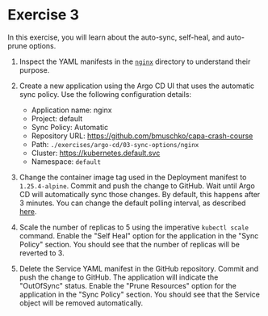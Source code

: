 # Exercise 3

In this exercise, you will learn about the auto-sync, self-heal, and auto-prune options.

1. Inspect the YAML manifests in the [`nginx`](./nginx) directory to understand their purpose.
2. Create a new application using the Argo CD UI that uses the automatic sync policy. Use the following configuration details:

    - Application name: nginx
    - Project: default
    - Sync Policy: Automatic
    - Repository URL: https://github.com/bmuschko/capa-crash-course
    - Path: `./exercises/argo-cd/03-sync-options/nginx`
    - Cluster: https://kubernetes.default.svc
    - Namespace: `default`

3. Change the container image tag used in the Deployment manifest to `1.25.4-alpine`. Commit and push the change to GitHub. Wait until Argo CD will automatically sync those changes. By default, this happens after 3 minutes. You can change the default polling interval, as described [here](https://argo-cd.readthedocs.io/en/stable/faq/#how-often-does-argo-cd-check-for-changes-to-my-git-or-helm-repository).
4. Scale the number of replicas to 5 using the imperative `kubectl scale` command. Enable the "Self Heal" option for the application in the "Sync Policy" section. You should see that the number of replicas will be reverted to 3.
5. Delete the Service YAML manifest in the GitHub repository. Commit and push the change to GitHub. The application will indicate the "OutOfSync" status. Enable the "Prune Resources" option for the application in the "Sync Policy" section. You should see that the Service object will be removed automatically.